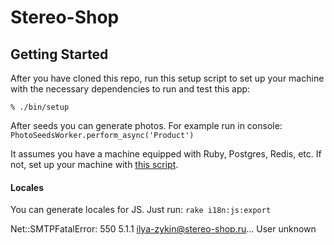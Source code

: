 Stereo-Shop
=====

Getting Started
---------------

After you have cloned this repo, run this setup script to set up your machine
with the necessary dependencies to run and test this app:

    % ./bin/setup

After seeds you can generate photos. For example run in console: `PhotoSeedsWorker.perform_async('Product')`

It assumes you have a machine equipped with Ruby, Postgres, Redis, etc. If not,
set up your machine with [this script].

#### Locales

You can generate locales for JS. Just run: `rake i18n:js:export`

[this script]: https://github.com/thoughtbot/laptop

Net::SMTPFatalError: 550 5.1.1 <ilya-zykin@stereo-shop.ru>... User unknown
